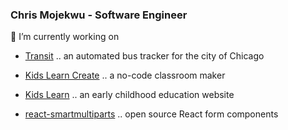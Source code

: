 ### Chris Mojekwu - Software Engineer

🔭 I’m currently working on

- [Transit](https://www.transit-chi.com/) .. an automated bus tracker for the city of Chicago

- [Kids Learn Create](https://kidslearn.fun/create) .. a no-code classroom maker

- [Kids Learn](https://kidslearn.fun/) .. an early childhood education website

- [react-smartmultiparts](https://www.npmjs.com/package/react-smartmultiparts) .. open source React form components


